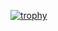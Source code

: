 [![trophy](https://github-profile-trophy.vercel.app/?username=rohitpaulk&theme=onedark)](https://github.com/ryo-ma/github-profile-trophy)
